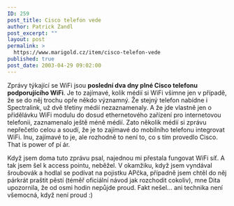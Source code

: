 ```yaml
---
ID: 259
post_title: Cisco telefon vede
author: Patrick Zandl
post_excerpt: ""
layout: post
permalink: >
  https://www.marigold.cz/item/cisco-telefon-vede
published: true
post_date: 2003-04-29 09:02:00
---
```

<P>Zprávy týkající se WiFi jsou <STRONG>poslední dva dny plné Cisco telefonu podporujícího WiFi</STRONG>. Je to zajímavé, kolik médií si WiFi všimne jen v případě, že se do něj trochu opře někdo významný. Že stejný telefon nabídne i Spectralink, už dvě třetiny médií nezaznamenaly. A že jde vlastně jen o přidělávku WiFi modulu do dosud ethernetového zařízení pro internetovou telefonii, zaznamenalo ještě méně médií. Zato několik médií si zprávu nepřečetlo celou a soudí, že je to zajímavé do mobilního telefonu integrovat WiFi. Inu, zajímavé to je, ale rozhodně to není to, co s tím provedlo Cisco. That is power of pí ár. </P>
<P>Když jsem doma tuto zprávu psal, najednou mi přestala fungovat WiFi síť. A tak jsem šel k access pointu, neběžel. V okamžiku, když jsem vyndával šroubovák a hodlal se podívat na pojistku APčka, případně jsem chtěl do něj párkrát praštit pěstí (téměř oficiální návod jak rozchodit cokoliv), mne Dita upozornila, že od osmi hodin nepůjde proud. Fakt nešel... ani technika není všemocná, když není proud :)</P>